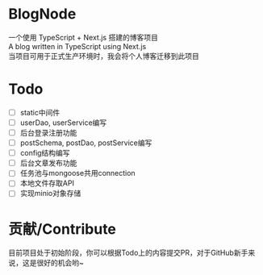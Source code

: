 # BlogNode

一个使用 TypeScript + Next.js 搭建的博客项目  
A blog written in TypeScript using Next.js  
当项目可用于正式生产环境时，我会将个人博客迁移到此项目

# Todo
- [ ] static中间件
- [ ] userDao, userService编写
- [ ] 后台登录注册功能
- [ ] postSchema, postDao, postService编写
- [ ] config结构编写
- [ ] 后台文章发布功能
- [ ] 任务池与mongoose共用connection
- [ ] 本地文件存取API
- [ ] 实现minio对象存储

# 贡献/Contribute
目前项目处于初始阶段，你可以根据Todo上的内容提交PR，对于GitHub新手来说，这是很好的机会哟~
